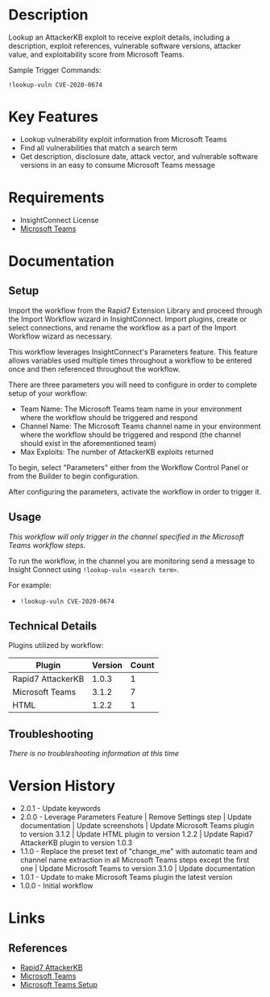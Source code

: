 # Description

Lookup an AttackerKB exploit to receive exploit details, including a description, exploit references, vulnerable software versions, attacker value, and exploitability score from Microsoft Teams.

Sample Trigger Commands:

`!lookup-vuln CVE-2020-0674`

# Key Features

* Lookup vulnerability exploit information from Microsoft Teams
* Find all vulnerabilities that match a search term
* Get description, disclosure date, attack vector, and vulnerable software versions in an easy to consume Microsoft Teams message

# Requirements

* InsightConnect License
* [Microsoft Teams](https://insightconnect.help.rapid7.com/docs/microsoft-teams)

# Documentation

## Setup

Import the workflow from the Rapid7 Extension Library and proceed through the Import Workflow wizard in InsightConnect. Import plugins, create or select connections, and rename the workflow as a part of the Import Workflow wizard as necessary.

This workflow leverages InsightConnect's Parameters feature. This feature allows variables used multiple times throughout a workflow to be entered once and then referenced throughout the workflow.

There are three parameters you will need to configure in order to complete setup of your workflow:

* Team Name: The Microsoft Teams team name in your environment where the workflow should be triggered and respond
* Channel Name: The Microsoft Teams channel name in your environment where the workflow should be triggered and respond (the channel should exist in the aforementioned team)
* Max Exploits: The number of AttackerKB exploits returned

To begin, select "Parameters" either from the Workflow Control Panel or from the Builder to begin configuration.

After configuring the parameters, activate the workflow in order to trigger it.

## Usage

*This workflow will only trigger in the channel specified in the Microsoft Teams workflow steps.*

To run the workflow, in the channel you are monitoring send a message to Insight Connect using `!lookup-vuln <search term>`.

For example:
* `!lookup-vuln CVE-2020-0674`

## Technical Details

Plugins utilized by workflow:

|Plugin|Version|Count|
|----|----|--------|
|Rapid7 AttackerKB|1.0.3|1|
|Microsoft Teams|3.1.2|7|
|HTML|1.2.2|1|

## Troubleshooting

_There is no troubleshooting information at this time_

# Version History

* 2.0.1 - Update keywords
* 2.0.0 - Leverage Parameters Feature | Remove Settings step | Update documentation | Update screenshots | Update Microsoft Teams plugin to version 3.1.2 | Update HTML plugin to version 1.2.2 | Update Rapid7 AttackerKB plugin to version 1.0.3
* 1.1.0 - Replace the preset text of "change_me" with automatic team and channel name extraction in all Microsoft Teams steps except the first one | Update Microsoft Teams to version 3.1.0 | Update documentation
* 1.0.1 - Update to make Microsoft Teams plugin the latest version
* 1.0.0 - Initial workflow

# Links

## References

* [Rapid7 AttackerKB](https://attackerkb.com)
* [Microsoft Teams](https://teams.microsoft.com)
* [Microsoft Teams Setup](https://insightconnect.help.rapid7.com/docs/microsoft-teams)
